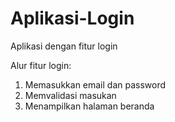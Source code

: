 # Aplikasi-Login
Aplikasi dengan fitur login

Alur fitur login:
1. Memasukkan email dan password
2. Memvalidasi masukan
3. Menampilkan halaman beranda
